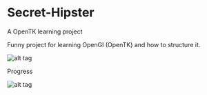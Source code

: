 # Secret-Hipster
A OpenTK learning project

Funny project for learning OpenGl (OpenTK) and how to structure it.

![alt tag](http://s29.postimg.org/spm1tl293/rotating_Cube.jpg)

Progress

![alt tag](http://s12.postimg.org/fqhh62cel/rotating_Cubes.jpg)
